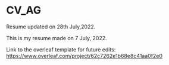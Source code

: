 # CV_AG
Resume updated on 28th July,2022.
  
This is my resume made on 7 July, 2022. 


Link to the overleaf template for future edits: https://www.overleaf.com/project/62c7262e1b68e8c41aa0f2e0
